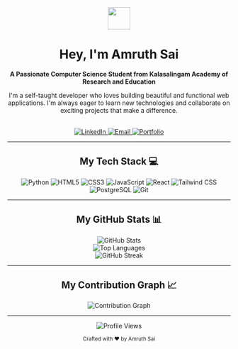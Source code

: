 <!--
Hello, Amruth! 👋
I've fixed the broken image links for you.
The last step is to replace your-github-username in the URLs for the stats and graphs at the bottom with your actual GitHub username.
-->

<!-- Center-aligned Header with Waving Hand Animation -->

<div align="center">
<img src="https://www.google.com/search?q=https://media.giphy.com/media/hvRJCLFzcasrR4ia7z/giphy.gif" width="50px" />
<h1>
Hey, I'm Amruth Sai
</h1>
<p>
<strong>A Passionate Computer Science Student from Kalasalingam Academy of Research and Education</strong>
</p>
<p>
I'm a self-taught developer who loves building beautiful and functional web applications. I'm always eager to learn new technologies and collaborate on exciting projects that make a difference.
</p>
</div>

<br />

<!-- Social Media and Contact Links -->

<div align="center">
<a href="https://www.google.com/search?q=https://linkedin.com/in/amruth-sai-mudivarthi-62b742268" target="_blank">
<img src="https://www.google.com/search?q=https://img.shields.io/badge/LinkedIn-%25230077B5.svg%3F%26style%3Dfor-the-badge%26logo%3Dlinkedin%26logoColor%3Dwhite" alt="LinkedIn" />
</a>
<a href="mailto:amruthsai2004@gmail.com" target="_blank">
<img src="https://www.google.com/search?q=https://img.shields.io/badge/Email-D14836%3Fstyle%3Dfor-the-badge%26logo%3Dgmail%26logoColor%3Dwhite" alt="Email" />
</a>
<a href="https://portfolio-sob3.vercel.app/" target="_blank">
<img src="https://www.google.com/search?q=https://img.shields.io/badge/Portfolio-255E63%3Fstyle%3Dfor-the-badge%26logo%3Dgoogle-chrome%26logoColor%3Dwhite" alt="Portfolio" />
</a>
</div>

<hr/>

<!-- Tech Stack Section -->

<h2 align="center">My Tech Stack 💻</h2>
<div align="center">
<img src="https://www.google.com/search?q=https://img.shields.io/badge/Python-3776AB%3Fstyle%3Dfor-the-badge%26logo%3Dpython%26logoColor%3Dwhite" alt="Python" />
<img src="https://www.google.com/search?q=https://img.shields.io/badge/HTML5-E34F26%3Fstyle%3Dfor-the-badge%26logo%3Dhtml5%26logoColor%3Dwhite" alt="HTML5" />
<img src="https://www.google.com/search?q=https://img.shields.io/badge/CSS3-1572B6%3Fstyle%3Dfor-the-badge%26logo%3Dcss3%26logoColor%3Dwhite" alt="CSS3" />
<img src="https://www.google.com/search?q=https://img.shields.io/badge/JavaScript-F7DF1E%3Fstyle%3Dfor-the-badge%26logo%3Djavascript%26logoColor%3Dblack" alt="JavaScript" />
<img src="https://www.google.com/search?q=https://img.shields.io/badge/React-20232A%3Fstyle%3Dfor-the-badge%26logo%3Dreact%26logoColor%3D61DAFB" alt="React" />
<img src="https://www.google.com/search?q=https://img.shields.io/badge/Tailwind_CSS-38B2AC%3Fstyle%3Dfor-the-badge%26logo%3Dtailwind-css%26logoColor%3Dwhite" alt="Tailwind CSS" />
<img src="https://www.google.com/search?q=https://img.shields.io/badge/PostgreSQL-316192%3Fstyle%3Dfor-the-badge%26logo%3Dpostgresql%26logoColor%3Dwhite" alt="PostgreSQL" />
<img src="https://www.google.com/search?q=https://img.shields.io/badge/Git-F05032%3Fstyle%3Dfor-the-badge%26logo%3Dgit%26logoColor%3Dwhite" alt="Git" />
</div>

<hr/>

<!-- GitHub Stats Section -->

<h2 align="center">My GitHub Stats 📊</h2>
<div align="center">
<!-- IMPORTANT: Replace your-github-username with your actual username -->
<img src="https://www.google.com/search?q=https://github-readme-stats.vercel.app/api%3Fusername%3DAmruth-Sai-Mudivarthi%26show_icons%3Dtrue%26theme%3Dtokyonight%26count_private%3Dtrue%26hide_border%3Dtrue%26include_all_commits%3Dtrue" alt="GitHub Stats" />
<br/>
<img src="https://www.google.com/search?q=https://github-readme-stats.vercel.app/api/top-langs/%3Fusername%3DAmruth-Sai-Mudivarthi%26layout%3Dcompact%26theme%3Dtokyonight%26hide_border%3Dtrue%26langs_count%3D8" alt="Top Languages" />
<br/>
<img src="https://www.google.com/search?q=https://github-readme-streak-stats.herokuapp.com/%3Fuser%3DAmruth-Sai-Mudivarthi%26theme%3Dtokyonight%26hide_border%3Dtrue" alt="GitHub Streak" />
</div>

<hr/>

<!-- GitHub Activity Graph -->

<h2 align="center">My Contribution Graph 📈</h2>
<div align="center">
<!-- IMPORTANT: Replace your-github-username with your actual username -->
<img src="https://www.google.com/search?q=https://github-readme-activity-graph.vercel.app/graph%3Fusername%3DAmruth-Sai-Mudivarthi%26theme%3Dtokyonight%26hide_border%3Dtrue%26bg_color%3D1a1b27" alt="Contribution Graph" />
</div>

<hr/>

<!-- Profile Views Counter -->

<div align="center">
<!-- IMPORTANT: Replace your-github-username with your actual username -->
<img src="https://www.google.com/search?q=https://komarev.com/ghpvc/%3Fusername%3DAmruth-Sai-Mudivarthi%26style%3Dfor-the-badge%26color%3Dbrightgreen" alt="Profile Views" />
</div>

<!-- Footer -->

<p align="center">
<small>Crafted with ❤️ by Amruth Sai</small>
</p>
